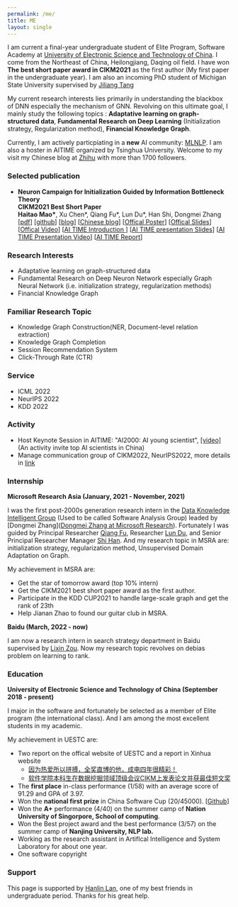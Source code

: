 ```yaml
---
permalink: /me/
title: ME
layout: single
---
```

I am current a final-year undergraduate student of Elite Program, Software Academy at [University of Electronic Science and Technology of China](https://en.uestc.edu.cn/). 
I come from the Northeast of China, Heilongjiang, Daqing oil field.
I have won **The best short paper award in CIKM2021** as the first author (My first paper in the undergraduate year). I am also an incoming PhD student of Michigan State University supervised by [Jiliang Tang](http://www.cse.msu.edu/~tangjili/index.html) 

My current research interests lies primarily in understanding the blackbox of DNN especially the mechanism of GNN. Revolving on this ultimate goal, I mainly study the following topics : **Adaptative learning on graph-structured data**, **Fundamental Research on Deep Learning** (Initialization strategy, Regularization method), **Financial Knowledge Graph**. 

Currently, I am actively particpiating in a **new** AI community: [MLNLP](https://mp.weixin.qq.com/s/IUjQIVCSKexVKuV_jz5SRg). I am also a hoster in AITIME organized by Tsinghua University. Welcome to my visit my Chinese blog at [Zhihu](https://www.zhihu.com/people/que-yue-3-77) with more than 1700 followers. 



### Selected publication
<ul>
    <li>
      <p>
        <strong> Neuron Campaign for Initialization Guided by Information Bottleneck Theory </strong><br>
        <strong>CIKM2021 Best Short Paper</strong><br>
        <strong>Haitao Mao*</strong>, Xu Chen*, Qiang Fu*, Lun Du*, Han Shi, Dongmei Zhang <br>
        [<a href="https://arxiv.org/pdf/2108.06530.pdf">pdf</a>]
        [<a href="https://github.com/huanhuqueyue/CIKM-IBCI">github</a>]
        [<a href="https://huanhuqueyue.github.io/personal-page/categories/neuronCampaign/">blog</a>]
        [<a href="https://zhuanlan.zhihu.com/p/398198523">Chinese blog</a>]
        [<a href="https://github.com/huanhuqueyue/personal-page/blob/master/_files/CIKM2021/Init_poster.pdf">Offical Poster</a>]
        [<a href="https://github.com/huanhuqueyue/personal-page/blob/master/_files/CIKM2021/CIKM21_Neuron_Campaign_for_Initialization_Guided_by_Information_Bottleneck_Theory.pdf">Offical Slides</a>]
        [<a href="https://github.com/huanhuqueyue/personal-page/blob/master/_files/CIKM2021/Init_video.mp4">Offical Video</a>]
        [<a href="https://mp.weixin.qq.com/s/PEt7m_iadPGm9puO0S0nHw">AI TIME Introduction </a>]
        [<a href="https://github.com/huanhuqueyue/personal-page/blob/master/_files/CIKM2021/AITime%20CIKM21%20-%20Neuron%20Campaign.pdf">AI TIME presentation Slides</a>]
        [<a href="https://www.bilibili.com/video/BV1fL411V7FP?spm_id_from=333.1007.top_right_bar_window_history.content.click">AI TIME Presentation Video</a>]
        [<a href="https://mp.weixin.qq.com/s/V0pwLwTR-rVpe8h5NL_u3g">AI TIME Report</a>]
      </p>
    </li>
</ul>

### Research Interests
- Adaptative learning on graph-structured data
- Fundamental Research on Deep Neuron Network especially Graph Neural Network (i.e. initialization strategy, regularization methods)
- Financial Knowledge Graph



### Familiar Research Topic
- Knowledge Graph Construction(NER, Document-level relation extraction)
- Knowledge Graph Completion
- Session Recommendation System
- Click-Through Rate (CTR)


### Service
- ICML 2022
- NeurIPS 2022
- KDD 2022

### Activity
- Host Keynote Session in AITIME: "AI2000: AI young scientist", [[video]](https://www.bilibili.com/video/BV1x94y1d7nL?spm_id_from=333.1007.top_right_bar_window_dynamic.content.click) (An activity invite top AI scientists in China)
- Manage communication group of CIKM2022, NeurIPS2022, more details in [link](https://github.com/MLNLP-World/Top-Conference-WeChat-Group)


### Internship

**Microsoft Research Asia (January, 2021 - November, 2021)**

I was the first post-2000s generation research intern in the [Data Knowledge Intelligent Group](https://www.microsoft.com/en-us/research/group/data-knowledge-intelligence/) (Used to be called Software Analysis Group) leaded by [Dongmei Zhang]([Dongmei Zhang at Microsoft Research](https://www.microsoft.com/en-us/research/people/dongmeiz/)). Fortunately I was guided by Principal Researcher [Qiang Fu](https://scholar.google.com/citations?hl=en&user=bwTLZSIAAAAJ), Researcher [Lun Du](https://scholar.google.com/citations?user=3XUANDAAAAAJ&hl=en&oi=ao), and Senior Principal Researcher Manager [Shi Han](https://www.microsoft.com/en-us/research/people/shihan/). And my research topic in MSRA are: initialization strategy, regularization method, Unsupervised Domain Adaptation on Graph. 

My achievement in MSRA are:

- Get the star of tomorrow award (top 10% intern)
- Get the CIKM2021 best short paper award as the first author.
- Participate in the KDD CUP2021 to handle large-scale graph and get the rank of 23th
- Help Jianan Zhao to found our guitar club in MSRA.

**Baidu (March, 2022 - now)**

I am now a research intern in search strategy department in Baidu supervised by [Lixin Zou](https://www.zoulixin.site/). Now my research topic revolves on debias problem on learning to rank.


### Education

**University of Electronic Science and Technology of China  (September 2018 - present)**

I major in the software and fortunately be selected as a member of Elite program (the international class). And I am among the most excellent students in my academic. 

My achievement in UESTC are:

- Two report on the offical website of UESTC and a report in Xinhua website
  - [因为热爱所以拼搏，全奖直博的他，成电四年很精彩！](https://mp.weixin.qq.com/s/CMcPWZ1YTafE8CUQcA619Q) 
  - [软件学院本科生在数据挖掘领域顶级会议CIKM上发表论文并获最佳短文奖](https://news.uestc.edu.cn/?n=UestcNews.Front.DocumentV2.ArticlePage&Id=81841)
- The **first place** in-class performance (1/58) with an average score of 91.29 and GPA of 3.97.
- Won the **national first prize** in China Software Cup (20/45000). [[Github](https://github.com/xiaobao520123/EnterpriseNavigator)]
- Won the **A+** performance (4/40) on the summer camp of **Nation University of Singorpore, School of computing**. 
- Won the Best project award and the best performance (3/57) on the summer camp of **Nanjing University, NLP lab.**
- Working as the research assistant in ArtifIcal Intelligence and System Laboratory for about one year.
- One software copyright



### Support
This page is supported by [Hanlin Lan](https://runtus.top), one of my best friends in undergraduate period. Thanks for his great help.